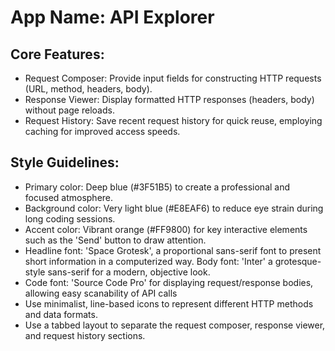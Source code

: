 # **App Name**: API Explorer

## Core Features:

- Request Composer: Provide input fields for constructing HTTP requests (URL, method, headers, body).
- Response Viewer: Display formatted HTTP responses (headers, body) without page reloads.
- Request History: Save recent request history for quick reuse, employing caching for improved access speeds.

## Style Guidelines:

- Primary color: Deep blue (#3F51B5) to create a professional and focused atmosphere.
- Background color: Very light blue (#E8EAF6) to reduce eye strain during long coding sessions.
- Accent color: Vibrant orange (#FF9800) for key interactive elements such as the 'Send' button to draw attention.
- Headline font: 'Space Grotesk', a proportional sans-serif font to present short information in a computerized way. Body font: 'Inter' a grotesque-style sans-serif for a modern, objective look. 
- Code font: 'Source Code Pro' for displaying request/response bodies, allowing easy scanability of API calls
- Use minimalist, line-based icons to represent different HTTP methods and data formats.
- Use a tabbed layout to separate the request composer, response viewer, and request history sections.